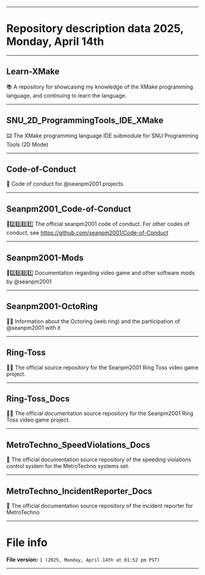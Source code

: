 
***

# Repository description data 2025, Monday, April 14th

---

## Learn-XMake

📚️ A repository for showcasing my knowledge of the XMake programming language, and continuing to learn the language. 

---

## SNU_2D_ProgrammingTools_IDE_XMake

⌨️ The XMake programming language IDE submodule for SNU Programming Tools (2D Mode)

---

## Code-of-Conduct

📜️ Code of conduct for @seanpm2001 projects.

---

## Seanpm2001_Code-of-Conduct

📜️2️⃣️0️⃣️0️⃣️1️⃣️ The official seanpm2001 code of conduct. For other codes of conduct, see https://github.com/seanpm2001/Code-of-Conduct

---

## Seanpm2001-Mods

💾️2️⃣️0️⃣️0️⃣️1️⃣️ Documentation regarding video game and other software mods by @seanpm2001

---

## Seanpm2001-OctoRing

🐙️💍️ Information about the Octoring (web ring) and the participation of @seanpm2001 with it

---

## Ring-Toss

💍️💾️ The official source repository for the Seanpm2001 Ring Toss video game project.

---

## Ring-Toss_Docs

💍️📖️ The official documentation source repository for the Seanpm2001 Ring Toss video game project.

---

## MetroTechno_SpeedViolations_Docs

📖️ The official documentation source repository of the speeding violations control system for the MetroTechno systems set. 

---

## MetroTechno_IncidentReporter_Docs

📖️ The official documentation source repository of the incident reporter for MetroTechno  

***

# File info

**File version:** `1 (2025, Monday, April 14th at 01:52 pm PST)`

***

